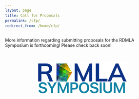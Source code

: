 ```yaml
---
layout: page
title: Call for Proposals
permalink: /cfp/
redirect_from: /home/cfp/
---
```


More information regarding submitting proposals for the RDMLA Symposium is forthcoming! Please check back soon!

<br>

<p align="center"><img src="/images/logos/rdmlasymposium_logo_300px.png" alt="RDMLA Symposium Logo"></p>
